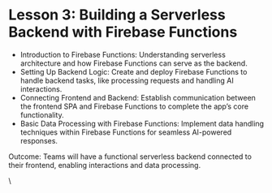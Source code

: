 # Lesson 3: Building a Serverless Backend with Firebase Functions

* Introduction to Firebase Functions: Understanding serverless architecture and how Firebase Functions can serve as the backend.
* ​Setting Up Backend Logic: Create and deploy Firebase Functions to handle backend tasks, like processing requests and handling AI interactions.
* ​Connecting Frontend and Backend: Establish communication between the frontend SPA and Firebase Functions to complete the app’s core functionality.
* ​Basic Data Processing with Firebase Functions: Implement data handling techniques within Firebase Functions for seamless AI-powered responses.

​Outcome: Teams will have a functional serverless backend connected to their frontend, enabling interactions and data processing.

\
